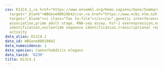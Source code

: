 ```yaml
---
csv: K11C4.1,<a href="https://www.ensembl.org/Homo_sapiens/Gene/Summary?db=core;g=WBGene00019642"
  target="_blank">WBGene00019642</a>,<a href="https://www.ncbi.nlm.nih.gov/pubmed/30894454"
  target="_blank"><i class="fas fa-file"></i></a>",genetic interference,functional
  association,prime adult stage, RNA-seq assay, hsf-1 overexpression,nucleotide sequence
  identification,nucleotide sequence identification,transcriptional regulation,up-regulates
  activity
data_alias: K11C4.1
data_id: WBGene00019642
data_numevidence: 1
data_species: Caenorhabditis elegans
data_taxid: '6239'
title: K11C4.1
---
```

